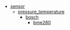 * [sensor](/sensor)
  * [pressure_temperature](/sensor/pressure_temperature)
    * [bosch](sensor/pressure_temperature/bosch)
      * [bme280](sensor/pressure_temperature/bosch/bme280)
